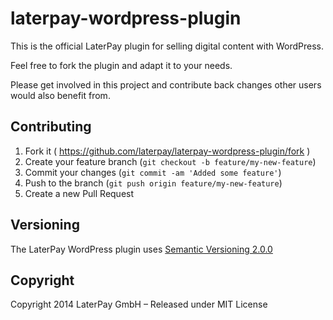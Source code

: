 laterpay-wordpress-plugin
=========================

This is the official LaterPay plugin for selling digital content with WordPress.


Feel free to fork the plugin and adapt it to your needs.

Please get involved in this project and contribute back changes other users would also benefit from.

## Contributing

1. Fork it ( https://github.com/laterpay/laterpay-wordpress-plugin/fork )
2. Create your feature branch (`git checkout -b feature/my-new-feature`)
3. Commit your changes (`git commit -am 'Added some feature'`)
4. Push to the branch (`git push origin feature/my-new-feature`)
5. Create a new Pull Request

## Versioning

The LaterPay WordPress plugin uses [Semantic Versioning 2.0.0](http://semver.org)

## Copyright

Copyright 2014 LaterPay GmbH – Released under MIT License

